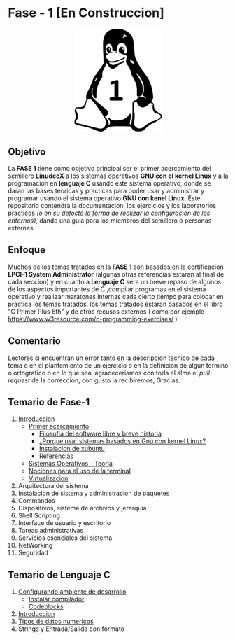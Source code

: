 # Fase - 1 [En Construccion]

<p align="center">
  <img src="logo.png" width="200"//>
</p>

## Objetivo

La **FASE 1** tiene como objetivo principal ser el primer acercamiento del semillero **LinudecX** a los sistemas operativos  **GNU con el kernel Linux** y a la programacion en **lenguaje C** usando este sistema operativo, donde se daran las bases teoricas y practicas para poder usar y administrar y programar usando el sistema operativo **GNU con kenel Linux**. Este repositorio contendra la documentacion, los ejercicios y los laboratorios practicos *(o en su defecto la forma de realizar la configuracion de los entornos)*, dando una guia para los miembros del semillero o personas externas.

## Enfoque

Muchos de los temas tratados en la **FASE 1** son basados en la certificacion **LPCI-1 System Administrator** (algunas otras referencias estaran al final de cada seccion) y en cuanto a **Lenguaje C** sera un breve repaso de algunos de los aspectos importantes de C ,compilar programas en el sistema operativo y realizar maratones internas cada cierto tiempo para colocar en practica los temas tratados, los temas tratados estaran basados en el libro "C Primer Plus 6th" y de otros recusos externos ( como por ejemplo https://www.w3resource.com/c-programming-exercises/ )

## Comentario

Lectores si encuentran un error tanto en la descripcion tecnico de cada tema o en el plantemiento de un ejercicio o en la definicion de algun termino o ortografico o en lo que sea, agradeceriamos con toda el alma el *pull request* de la correccion, con gusto la recibiremos, Gracias.

## Temario de Fase-1

1. [Introduccion](README.md)
    * [Primer acercamiento](Linux/1_introduccion/ACERCAMIENTO.md)
        * [Filosofia del software libre y breve historia](Linux/1_introduccion/ACERCAMIENTO.md#filosofia-del-software-libre-y-breve-historia)
        * [¿Porque usar sistemas basados en Gnu con kernel Linux?](Linux/1_introduccion/ACERCAMIENTO.md#por-que-usar-un-sistema-gnu-con-kernel-linux)
        * [Instalacion de xubuntu](Linux/1_introduccion/ACERCAMIENTO.md#instalacion-de-xubuntufirst-time-dude)
        * [Referencias](Linux/1_introduccion/ACERCAMIENTO.md#referencias)
    * [Sistemas Operativos - Teoria](Linux/1_introduccion/SISTEMASOPERATIVOS.md)
    * [Nociones para el uso de la terminal](Linux/1_introduccion/COMANDOS.md)
    * [Virtualizacion](Linux/1_introduccion/VIRTUALIZACION.md)
2. Arquitectura del sistema
3. Instalacion de sistema y administracion de paquetes
4. Commandos
5. Dispositivos, sistema de archivos y jerarquia
6. Shell Scripting
7. Interface de usuario y escritorio
8. Tareas administrativas
9. Servicios esenciales del sistema
10. NetWorking
11. Seguridad

## Temario de Lenguaje C
1. [Configurando ambiente de desarrollo](/Lenguaje_C/CONFIG.md)
    * [Instalar compilador](/Lenguaje_C/CONFIG.md#instalacion-de-compilador-y-herramientas-necesariaslinux)
    * [Codeblocks](/Lenguaje_C/CONFIG.md#codeblocks)
2. [Introduccion](/Lenguaje_C/INTRODUCCION.md)
3. [Tipos de datos numericos](/Lenguaje_C/TIPOSDATOS.md)
4. Strings y Entrada/Salida con formato
